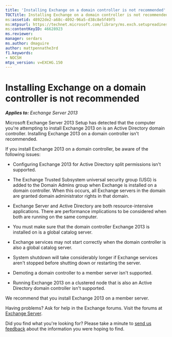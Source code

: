 ```yaml
---
title: 'Installing Exchange on a domain controller is not recommended'
TOCTitle: Installing Exchange on a domain controller is not recommended
ms:assetid: 48922de2-a68c-4092-96a5-d38c8e5f49f5
ms:mtpsurl: https://technet.microsoft.com/library/ms.exch.setupreadiness.warninginstallexchangerolesondomaincontroller(v=EXCHG.150)
ms:contentKeyID: 46628923
ms.reviewer: 
manager: serdars
ms.author: dmaguire
author: mattpennathe3rd
f1.keywords:
- NOCSH
mtps_version: v=EXCHG.150
---
```


# Installing Exchange on a domain controller is not recommended

_**Applies to:** Exchange Server 2013_

Microsoft Exchange Server 2013 Setup has detected that the computer you're attempting to install Exchange 2013 on is an Active Directory domain controller. Installing Exchange 2013 on a domain controller isn't recommended.

If you install Exchange 2013 on a domain controller, be aware of the following issues:

  - Configuring Exchange 2013 for Active Directory split permissions isn't supported.

  - The Exchange Trusted Subsystem universal security group (USG) is added to the Domain Admins group when Exchange is installed on a domain controller. When this occurs, all Exchange servers in the domain are granted domain administrator rights in that domain.

  - Exchange Server and Active Directory are both resource-intensive applications. There are performance implications to be considered when both are running on the same computer.

  - You must make sure that the domain controller Exchange 2013 is installed on is a global catalog server.

  - Exchange services may not start correctly when the domain controller is also a global catalog server.

  - System shutdown will take considerably longer if Exchange services aren't stopped before shutting down or restarting the server.

  - Demoting a domain controller to a member server isn't supported.

  - Running Exchange 2013 on a clustered node that is also an Active Directory domain controller isn't supported.

We recommend that you install Exchange 2013 on a member server.

Having problems? Ask for help in the Exchange forums. Visit the forums at [Exchange Server](https://go.microsoft.com/fwlink/p/?linkid=60612).

Did you find what you're looking for? Please take a minute to [send us feedback](mailto:exsetuphelpfeedback@microsoft.com?subject=exchange%202013%20setup%20help%20feedback) about the information you were hoping to find.
